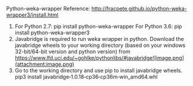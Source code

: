 Python-weka-wrapper
Reference: http://fracpete.github.io/python-weka-wrapper3/install.html

1. For Python 2.7: pip install python-weka-wrapper
   For Python 3.6: pip install python-weka-wrapper3
2. Javabridge is required to run weka wrapper in python. Download the javabridge wheels to your working directory (based on your windows 32-bit/64-bit version and python version) from https://www.lfd.uci.edu/~gohlke/pythonlibs/#javabridge![image.png](attachment:image.png)
3. Go to the working directory and use pip to install javabridge wheels. 
   pip3 install javabridge‑1.0.18‑cp36‑cp36m‑win_amd64.whl 
